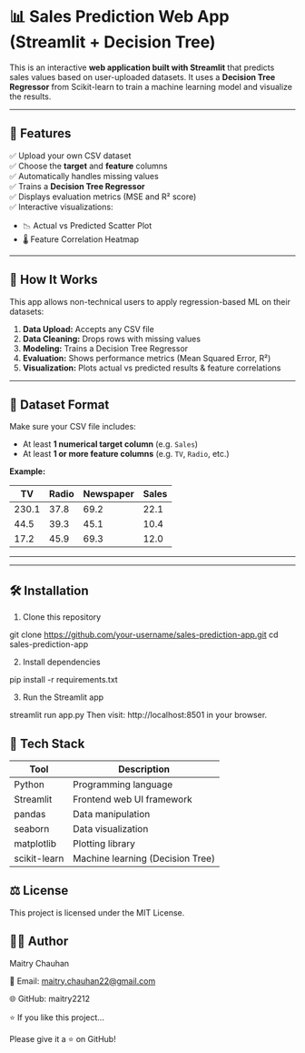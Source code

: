 # 📊 Sales Prediction Web App (Streamlit + Decision Tree)

This is an interactive **web application built with Streamlit** that predicts sales values based on user-uploaded datasets. It uses a **Decision Tree Regressor** from Scikit-learn to train a machine learning model and visualize the results.

---

## 📌 Features

✅ Upload your own CSV dataset  
✅ Choose the **target** and **feature** columns  
✅ Automatically handles missing values  
✅ Trains a **Decision Tree Regressor**  
✅ Displays evaluation metrics (MSE and R² score)  
✅ Interactive visualizations:
- 📉 Actual vs Predicted Scatter Plot  
- 🌡️ Feature Correlation Heatmap  

---

## 🧠 How It Works

This app allows non-technical users to apply regression-based ML on their datasets:

1. **Data Upload:** Accepts any CSV file
2. **Data Cleaning:** Drops rows with missing values
3. **Modeling:** Trains a Decision Tree Regressor
4. **Evaluation:** Shows performance metrics (Mean Squared Error, R²)
5. **Visualization:** Plots actual vs predicted results & feature correlations

---

## 📂 Dataset Format

Make sure your CSV file includes:

- At least **1 numerical target column** (e.g. `Sales`)
- At least **1 or more feature columns** (e.g. `TV`, `Radio`, etc.)

**Example:**

| TV   | Radio | Newspaper | Sales |
|------|-------|-----------|--------|
| 230.1| 37.8  | 69.2      | 22.1   |
| 44.5 | 39.3  | 45.1      | 10.4   |
| 17.2 | 45.9  | 69.3      | 12.0   |

---

---

## 🛠️ Installation

 1. Clone this repository

  git clone https://github.com/your-username/sales-prediction-app.git
  cd sales-prediction-app

 2. Install dependencies

   pip install -r requirements.txt

 3. Run the Streamlit app

  streamlit run app.py
  Then visit: http://localhost:8501 in your browser.

## 🧪 Tech Stack

| Tool         | Description                      |
| ------------ | -------------------------------- |
| Python       | Programming language             |
| Streamlit    | Frontend web UI framework        |
| pandas       | Data manipulation                |
| seaborn      | Data visualization               |
| matplotlib   | Plotting library                 |
| scikit-learn | Machine learning (Decision Tree) |

## ⚖️ License
This project is licensed under the MIT License.

## 🙋‍♀️ Author
Maitry Chauhan

📧 Email: maitry.chauhan22@gmail.com

🌐 GitHub: maitry2212

⭐ If you like this project...

Please give it a ⭐ on GitHub!
